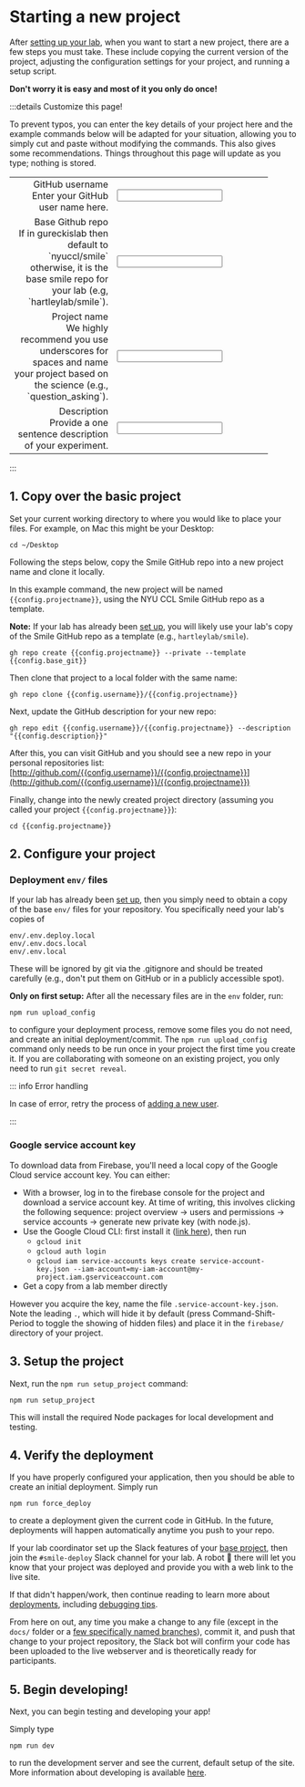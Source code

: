 <script setup>
import { reactive, computed } from 'vue'

const config = reactive({
    username: 'ghuser',
    projectname: 'my_cool_project',
    description: 'my new research project',
    base_git: 'nyuccl/smile'
})
</script>

<style lang="css">
.vp-doc  label {
    font-weight: bold;
    font-size: 1.1em;
    color: #42b883;
}
.vp-doc input {
    border: 1px;
    width: 90%;
    font-size: 1.1em;
    background-color: white;
    border: 1px solid #999;
    padding: 5px;
    padding-left: 10px;
    color: rgb(84, 84, 84);
}
.form {
    width: 90%;
    border-collapse:collapse;
    border: 0px;
}

.label {
    text-align: right;
    border: none;
}
.data {
    width: 60%;
    border: none;
}
.vp-doc td {
    vertical-align:top;
    border: none;
    font-size: 1em;
}
.vp-doc tr {
    border: none;
    font-size: 1em;
}
.vp-doc table {
    overflow-x: none;
    width: 90%;
    padding-left: 10px;
    padding-right: 20px;
    margin-right: 10px;
    margin-left: 0px;
}
</style>

# Starting a new project

After [setting up your lab](/labconfig), when you want to start a new project,
there are a few steps you must take. These include copying the current version
of the <SmileText/> project, adjusting the configuration settings for your
project, and running a setup script.

**Don't worry it is easy and most of it you only do once!**

:::details Customize this page!

To prevent typos, you can enter the key details of your project here and the
example commands below will be adapted for your situation, allowing you to
simply cut and paste without modifying the commands. This also gives some
recommendations. Things throughout this page will update as you type; nothing is
stored.

<table class="form">
    <tbody>
        <tr>
            <td class="label">
                <label for="username">GitHub username</label><br>
                Enter your GitHub user name here.
            </td>
            <td class="data">
                <input id="username" type="text" v-model="config.username" />
            </td>
        </tr>
        <tr>
            <td class="label">
                <label for="base_git">Base Github repo</label><br>
                If in gureckislab then default to `nyuccl/smile` otherwise, it is the base smile repo for your lab (e.g, `hartleylab/smile`).
            </td>
            <td class="data">
                <input id="base_git" type="text" v-model="config.base_git" />
            </td>
        </tr>
        <tr>
            <td class="label">
                <label for="projectname">Project name</label><br>
                We highly recommend you use underscores for spaces and name your project based on 
        the science (e.g., `question_asking`).
            </td>
            <td class="data">
                <input id="projectname" type="text" v-model="config.projectname" />
            </td>
        </tr>
        <tr>
            <td class="label">
                <label for="description">Description</label><br>
                Provide a one sentence description of your experiment.
            </td>
            <td class="data">
                <input id="description" type="text" v-model="config.description" />
            </td>
        </tr>
    </tbody>
</table>

:::

## 1. Copy over the basic project

Set your current working directory to where you would like to place your files.
For example, on Mac this might be your Desktop:

```
cd ~/Desktop
```

Following the steps below, copy the Smile GitHub repo into a new project name
and clone it locally.

In this example command, the new project will be named `{{config.projectname}}`,
using the NYU CCL Smile GitHub repo as a template.

**Note:** If your lab has already been [set up](/labconfig), you will likely use
your lab's copy of the Smile GitHub repo as a template (e.g.,
`hartleylab/smile`).

<div class="language-js"><pre><code><span class="line">gh repo create {{config.projectname}} --private --template {{config.base_git}}</span></code></pre></div>

Then clone that project to a local folder with the same name:

<div class="language-"><pre><code><span class="line">gh repo clone {{config.username}}/{{config.projectname}}</span></code></pre></div>

Next, update the GitHub description for your new repo:

<div class="language-"><pre><code><span class="line">gh repo edit {{config.username}}/{{config.projectname}} --description "{{config.description}}"</span></code></pre></div>

After this, you can visit GitHub and you should see a new repo in your personal
repositories list:
[http://github.com/{{config.username}}/{{config.projectname}}](http://github.com/{{config.username}}/{{config.projectname}})

Finally, change into the newly created project directory (assuming you called
your project `{{config.projectname}}`):

<div class="language-"><pre><code><span class="line">cd {{config.projectname}}</span></code></pre></div>

## 2. Configure your project

### Deployment `env/` files

If your lab has already been [set up](/labconfig), then you simply need to
obtain a copy of the base `env/` files for your repository. You specifically
need your lab's copies of

```
env/.env.deploy.local
env/.env.docs.local
env/.env.local
```

These will be ignored by git via the .gitignore and should be treated carefully
(e.g., don't put them on GitHub or in a publicly accessible spot).

**Only on first setup:** After all the necessary files are in the `env` folder,
run:

```
npm run upload_config
```

to configure your deployment process, remove some files you do not need, and
create an initial deployment/commit. The `npm run upload_config` command only
needs to be run once in your project the first time you create it. If you are
collaborating with someone on an existing project, you only need to run
`git secret reveal`.

::: info Error handling

In case of error, retry the process of [adding a new user](/adduser).

:::

### Google service account key

To download data from Firebase, you'll need a local copy of the Google Cloud
service account key. You can either:

- With a browser, log in to the firebase console for the project and download a
  service account key. At time of writing, this involves clicking the following
  sequence: project overview -> users and permissions -> service accounts ->
  generate new private key (with node.js).
- Use the Google Cloud CLI: first install it
  ([link here](https://cloud.google.com/sdk/docs/install)), then run
  - `gcloud init`
  - `gcloud auth login`
  - `gcloud iam service-accounts keys create service-account-key.json --iam-account=my-iam-account@my-project.iam.gserviceaccount.com`
- Get a copy from a lab member directly

However you acquire the key, name the file `.service-account-key.json`. Note the
leading `.`, which will hide it by default (press Command-Shift-Period to toggle
the showing of hidden files) and place it in the `firebase/` directory of your
project.

## 3. Setup the project

Next, run the `npm run setup_project` command:

```
npm run setup_project
```

This will install the required Node packages for local development and testing.

## 4. Verify the deployment

If you have properly configured your application, then you should be able to
create an initial deployment. Simply run

```
npm run force_deploy
```

to create a deployment given the current code in GitHub. In the future,
deployments will happen automatically anytime you push to your repo.

If your lab coordinator set up the Slack features of your
[base project](/labconfig), then join the `#smile-deploy` Slack channel for your
lab. A robot :robot: there will let you know that your project was deployed and
provide you with a web link to the live site.

If that didn't happen/work, then continue reading to learn more about
[deployments](/recruit/deploying), including
[debugging tips](/recruit/deploying#debugging-deployment-issues).

From here on out, any time you make a change to any file (except in the `docs/`
folder or a
[few specifically named branches](/recruit/deploying#what-commits-trigger-a-deployment)),
commit it, and push that change to your project repository, the Slack bot will
confirm your code has been uploaded to the live webserver and is theoretically
ready for participants.

## 5. Begin developing!

Next, you can begin testing and developing your app!

Simply type

```
npm run dev
```

to run the development server and see the current, default setup of the site.
More information about developing is available [here](/coding/developing).
